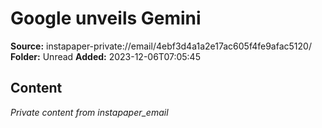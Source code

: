 # Google unveils Gemini

**Source:** instapaper-private://email/4ebf3d4a1a2e17ac605f4fe9afac5120/
**Folder:** Unread
**Added:** 2023-12-06T07:05:45




## Content
*Private content from instapaper_email*
